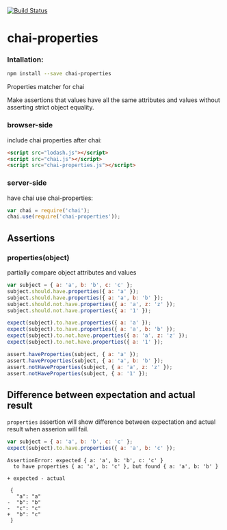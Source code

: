 [![Build Status](https://travis-ci.org/CurtisHumphrey/chai-properties.svg?branch=master)](https://travis-ci.org/CurtisHumphrey/chai-properties)
# chai-properties

### Intallation:
```bash
npm install --save chai-properties
```

Properties matcher for chai

Make assertions that values have all the same attributes and values without asserting strict object equality.

### browser-side

include chai properties after chai:

```html
<script src="lodash.js"></script>
<script src="chai.js"></script>
<script src="chai-properties.js"></script>
```

### server-side

have chai use chai-properties:

```js
var chai = require('chai');
chai.use(require('chai-properties'));
```

## Assertions


### properties(object)

partially compare object attributes and values

```js
var subject = { a: 'a', b: 'b', c: 'c' };
subject.should.have.properties({ a: 'a' });
subject.should.have.properties({ a: 'a', b: 'b' });
subject.should.not.have.properties({ a: 'a', z: 'z' });
subject.should.not.have.properties({ a: '1' });

expect(subject).to.have.properties({ a: 'a' });
expect(subject).to.have.properties({ a: 'a', b: 'b' });
expect(subject).to.not.have.properties({ a: 'a', z: 'z' });
expect(subject).to.not.have.properties({ a: '1' });

assert.haveProperties(subject, { a: 'a' });
assert.haveProperties(subject, { a: 'a', b: 'b' });
assert.notHaveProperties(subject, { a: 'a', z: 'z' });
assert.notHaveProperties(subject, { a: '1' });
```

## Difference between expectation and actual result

`properties` assertion will show difference between expectation and actual result when asserion will fail.

```js
var subject = { a: 'a', b: 'b', c: 'c' };
expect(subject).to.have.properties({ a: 'a', b: 'c' });
```

```
AssertionError: expected { a: 'a', b: 'b', c: 'c' }
  to have properties { a: 'a', b: 'c' }, but found { a: 'a', b: 'b' }

+ expected - actual

 {
   "a": "a"
-  "b": "b"
-  "c": "c"
+  "b": "c"
 }
```
